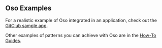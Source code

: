 ## Oso Examples

For a realistic example of Oso integrated in an application,
check out the [GitClub sample app](https://github.com/osohq/gitclub).

Other examples of patterns you can achieve with Oso are in the
[How-To Guides](https://docs.osohq.com/guides.html).